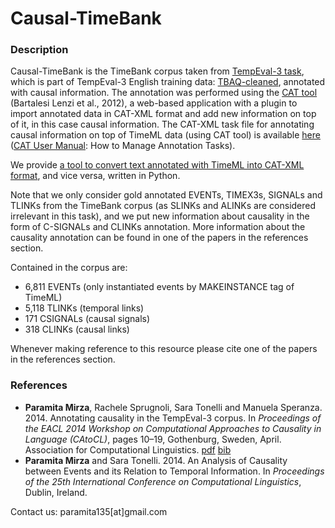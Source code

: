 # Causal-TimeBank

### Description

Causal-TimeBank is the TimeBank corpus taken from [TempEval-3 task](http://www.cs.york.ac.uk/semeval-2013/task1/index.php?id=data), which is part of TempEval-3 English training data: [TBAQ-cleaned](http://www.cs.york.ac.uk/semeval-2013/task1/data/uploads/datasets/tbaq-2013-03.zip), annotated with causal information. The annotation was performed using the [CAT tool](https://dh.fbk.eu/resources/cat-content-annotation-tool) (Bartalesi Lenzi et al., 2012), a web-based application with a plugin to import annotated data in CAT-XML format and add new information on top of it, in this case causal information. The CAT-XML task file for annotating causal information on top of TimeML data (using CAT tool) is available [here](https://github.com/paramitamirza/TimeML-CAT-Converter/blob/master/CAT_task_Causal-TimeML.xml) ([CAT User Manual](http://celct.fbk.eu:8080/CAT_WEB_APP/manual/CAT_Manual.pdf): How to Manage Annotation Tasks).

We provide [a tool to convert text annotated with TimeML into CAT-XML format](http://github.com/paramitamirza/TimeML-CAT-Converter), and vice versa, written in Python.

Note that we only consider gold annotated EVENTs, TIMEX3s, SIGNALs and TLINKs from the TimeBank corpus (as SLINKs and ALINKs are considered irrelevant in this task), and we put new information about causality in the form of C-SIGNALs and CLINKs annotation. More information about the causality annotation can be found in one of the papers in the references section.

Contained in the corpus are:

- 6,811 EVENTs (only instantiated events by MAKEINSTANCE tag of TimeML)
- 5,118 TLINKs (temporal links)
- 171 CSIGNALs (causal signals)
- 318 CLINKs (causal links)

Whenever making reference to this resource please cite one of the papers in the references section.

### References

- **Paramita Mirza**, Rachele Sprugnoli, Sara Tonelli and Manuela Speranza. 2014. Annotating causality in the TempEval-3 corpus. In _Proceedings of the EACL 2014 Workshop on Computational Approaches to Causality in Language (CAtoCL)_, pages 10–19, Gothenburg, Sweden, April. Association for Computational Linguistics. [pdf](http://www.aclweb.org/anthology/W14-0702) [bib](http://aclweb.org/anthology//W/W14/W14-0702.bib)
- **Paramita Mirza** and Sara Tonelli. 2014. An Analysis of Causality between Events and its Relation to Temporal Information. In _Proceedings of the 25th International Conference on Computational Linguistics_, Dublin, Ireland.

Contact us: 
paramita135[at]gmail.com

